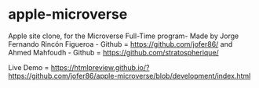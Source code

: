 # apple-microverse

Apple site clone, for the Microverse Full-Time program-
Made by 
Jorge Fernando Rincón Figueroa - Github = https://github.com/jofer86/
and
Ahmed Mahfoudh - Github = https://github.com/stratospherique/

Live Demo = https://htmlpreview.github.io/?https://github.com/jofer86/apple-microverse/blob/development/index.html